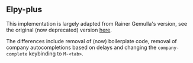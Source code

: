 ## Elpy-plus

This implementation is largely adapted from Rainer Gemulla's version, see the original (now deprecated) version [here](https://github.com/rgemulla/spacemacs-layers/tree/master/%2Blang/elpy).

The differences include removal of (now) boilerplate code, removal of company autocompletions based on delays and changing the `company-complete` keybinding to `M-<tab>`.
